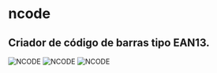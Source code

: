 # ncode
## Criador de código de barras tipo EAN13. 

![NCODE](https://github.com/nilsonlinux/ncodel/blob/main/img/ncode.png)
![NCODE](https://github.com/nilsonlinux/ncodel/blob/main/img/ncode1.png)
![NCODE](https://github.com/nilsonlinux/ncodel/blob/main/img/ncode2.png)
